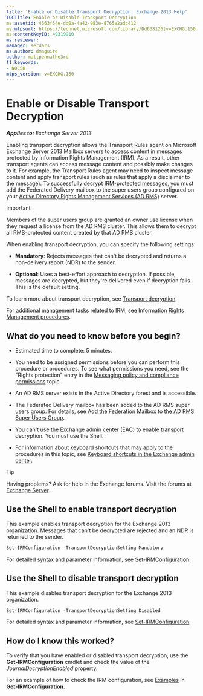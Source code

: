 ```yaml
---
title: 'Enable or Disable Transport Decryption: Exchange 2013 Help'
TOCTitle: Enable or Disable Transport Decryption
ms:assetid: 4663f54e-dd0a-4a42-983e-8765e2adc412
ms:mtpsurl: https://technet.microsoft.com/library/Dd638126(v=EXCHG.150)
ms:contentKeyID: 49319910
ms.reviewer: 
manager: serdars
ms.author: dmaguire
author: mattpennathe3rd
f1.keywords:
- NOCSH
mtps_version: v=EXCHG.150
---
```


# Enable or Disable Transport Decryption

_**Applies to:** Exchange Server 2013_

Enabling transport decryption allows the Transport Rules agent on Microsoft Exchange Server 2013 Mailbox servers to access content in messages protected by Information Rights Management (IRM). As a result, other transport agents can access message content and possibly make changes to it. For example, the Transport Rules agent may need to inspect message content and apply transport rules (such as rules that apply a disclaimer to the message). To successfully decrypt IRM-protected messages, you must add the Federated Delivery mailbox to the super users group configured on your [Active Directory Rights Management Services (AD RMS)](https://docs.microsoft.com/previous-versions/windows/it-pro/windows-server-2012-R2-and-2012/hh831364(v=ws.11)) server.

> [!IMPORTANT]
> Members of the super users group are granted an owner use license when they request a license from the AD&nbsp;RMS cluster. This allows them to decrypt all RMS-protected content created by that AD&nbsp;RMS cluster.

When enabling transport decryption, you can specify the following settings:

- **Mandatory**: Rejects messages that can't be decrypted and returns a non-delivery report (NDR) to the sender.

- **Optional**: Uses a best-effort approach to decryption. If possible, messages are decrypted, but they're delivered even if decryption fails. This is the default setting.

To learn more about transport decryption, see [Transport decryption](transport-decryption-exchange-2013-help.md).

For additional management tasks related to IRM, see [Information Rights Management procedures](information-rights-management-procedures-exchange-2013-help.md).

## What do you need to know before you begin?

- Estimated time to complete: 5 minutes.

- You need to be assigned permissions before you can perform this procedure or procedures. To see what permissions you need, see the "Rights protection" entry in the [Messaging policy and compliance permissions](messaging-policy-and-compliance-permissions-exchange-2013-help.md) topic.

- An AD RMS server exists in the Active Directory forest and is accessible.

- The Federated Delivery mailbox has been added to the AD RMS super users group. For details, see [Add the Federation Mailbox to the AD RMS Super Users Group](add-the-federation-mailbox-to-the-ad-rms-super-users-group-exchange-2013-help.md).

- You can't use the Exchange admin center (EAC) to enable transport decryption. You must use the Shell.

- For information about keyboard shortcuts that may apply to the procedures in this topic, see [Keyboard shortcuts in the Exchange admin center](keyboard-shortcuts-in-the-exchange-admin-center-2013-help.md).

> [!TIP]
> Having problems? Ask for help in the Exchange forums. Visit the forums at [Exchange Server](https://go.microsoft.com/fwlink/p/?linkid=60612).

## Use the Shell to enable transport decryption

This example enables transport decryption for the Exchange 2013 organization. Messages that can't be decrypted are rejected and an NDR is returned to the sender.

```powershell
Set-IRMConfiguration -TransportDecryptionSetting Mandatory
```

For detailed syntax and parameter information, see [Set-IRMConfiguration](https://docs.microsoft.com/powershell/module/exchange/Set-IRMConfiguration).

## Use the Shell to disable transport decryption

This example disables transport decryption for the Exchange 2013 organization.

```powershell
Set-IRMConfiguration -TransportDecryptionSetting Disabled
```

For detailed syntax and parameter information, see [Set-IRMConfiguration](https://docs.microsoft.com/powershell/module/exchange/Set-IRMConfiguration).

## How do I know this worked?

To verify that you have enabled or disabled transport decryption, use the **Get-IRMConfiguration** cmdlet and check the value of the *JournalDecryptionEnabled* property.

For an example of how to check the IRM configuration, see [Examples](https://technet.microsoft.com/e1821219-fe18-4642-a9c2-58eb0aadd61a\(exchg.150\)#examples) in **Get-IRMConfiguration**.
